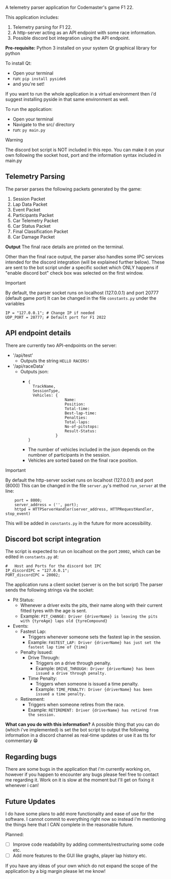 A telemetry parser application for Codemaster's game F1 22.

This application includes:

1. Telemetry parsing for F1 22.
2. A http-server acting as an API endpoint with some race information.
3. Possible discord bot integration using the API endpoint.

**Pre-requisite:**
Python 3 installed on your system
Qt graphical library for python

To install Qt: 
- Open your terminal
- run: `pip install pyside6`
- and you're set!

If you want to run the whole application in a virtual environment then i'd suggest installing pyside in that same environment as well.

To run the application:
- Open your terminal
- Navigate to the src/ directory
- run: `py main.py`
 
> [!WARNING]
> The discord bot script is NOT included in this repo.
> You can make it on your own following the socket host, port and the information syntax included in main.py
  

##  Telemetry Parsing

The parser parses the following packets generated by the game:

1. Session Packet
2. Lap Data Packet
3. Event Packet
4. Participants Packet
5. Car Telemetry Packet
6. Car Status Packet
7. Final Classification Packet
8. Car Damage Packet

**Output**
The final race details are printed on the terminal.

Other than the final race output, the parser also handles some IPC services intended for the discord integration (will be explained further below).
These are sent to the bot script under a specific socket which ONLY happens if "enable discord bot" check box was selected on the first window.

> [!IMPORTANT]
> By default, the parser socket runs on localhost (127.0.0.1) and port 20777 (default game port)
> It can be changed in the file `constants.py` under the variables
> ```
> IP = "127.0.0.1";	# Change IP if needed
> UDP_PORT = 20777;	# Default port for F1 2022
> ```

## API endpoint details

There are currently two API-endpoints on the server:

- '/api/test'
  - Outputs the string `HELLO RACERS!`
- '/api/raceData'
  - Outputs json:
    - ```
      {
        TrackName,
        SessionType,
        Vehicles: {
                      Name:
                      Position:
                      Total-time:
                      Best-lap-time:
                      Penalties:
                      Total-laps:
                      No-of-pitstops:
                      Result-Status:
                  }
      }
      ```
    - The number of vehicles included in the json depends on the numbner of participants in the session.
    - Vehicles are sorted based on the final race position.

> [!IMPORTANT]
> By default the http-server socket runs on localhost (127.0.0.1) and port (8000)
> This can be changed in the file `server.py`'s method `run_server` at the line:
> ```
>     port = 8000;
>     server_address = ('', port);
>     httpd = HTTPServerHandler(server_address, HTTPRequestHandler, stop_event)
> ```
> This will be added in `constants.py` in the future for more accessibility.


##  Discord bot script integration

The script is expected to run on localhost on the port `20002`, which can be edited in `constants.py` at:
```
#   Host and Ports for the discord bot IPC
IP_discordIPC = "127.0.0.1";
PORT_discordIPC = 20002;
```

The application runs a client socket (server is on the bot script)
The parser sends the following strings via the socket:
- Pit Status:
  -  Whenever a driver exits the pits, their name along with their current fitted tyres with the age is sent.
  -  Example: `PIT_CHANGE: Driver {driverName} is leaving the pits with {tyreAge} laps old {tyreCompound}`
- Events:
  - Fastest Lap:
    - Triggers whenever someone sets the fastest lap in the session.
    - Example: `FASTEST_LAP: Driver {driverName} has just set the fastest lap time of {time}`
  - Penalty Issued:
    - Drive Through:
      - Triggers on a drive through penalty.
      - Example: `DRIVE_THROUGH: Driver {driverName} has been issued a drive through penalty.`
    - Time Penalty:
      - Triggers when someone is issued a time penalty.
      - Example: `TIME_PENALTY: Driver {driverName} has been issued a time penalty.`
  - Retirement:
    - Triggers when someone retires from the race.
    - Example: `RETIREMENT: Driver {driverName} has retired from the session.`

**What can you do with this information?**
A possible thing that you can do (which i've implemented) is set the bot script to output the following information in a discord channel as real-time updates or use it as tts for commentary 😁


## Regarding bugs
There are some bugs in the application that i'm currently working on, however if you happen to encounter any bugs please feel free to contact me regarding it. Work on it is slow at the moment but I'll get on fixing it whenever i can!

## Future Updates
I do have some plans to add more functionality and ease of use for the software. I cannot commit to everything right now so instead i'm mentioning the things here that I CAN complete in the reasonable future.

Planned:
- [ ] Improve code readability by adding comments/restructuring some code etc.
- [ ] Add more features to the GUI like graghs, player lap history etc.

If you have any ideas of your own which do not expand the scope of the application by a big margin please let me know!

